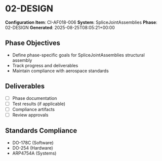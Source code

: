 # 02-DESIGN

**Configuration Item**: CI-AF018-006
**System**: SpliceJointAssemblies
**Phase**: 02-DESIGN
**Generated**: 2025-08-25T08:05:21+00:00

## Phase Objectives
- Define phase-specific goals for SpliceJointAssemblies structural assembly
- Track progress and deliverables
- Maintain compliance with aerospace standards

## Deliverables
- [ ] Phase documentation
- [ ] Test results (if applicable)
- [ ] Compliance artifacts
- [ ] Review approvals

## Standards Compliance
- DO-178C (Software)
- DO-254 (Hardware)
- ARP4754A (Systems)

